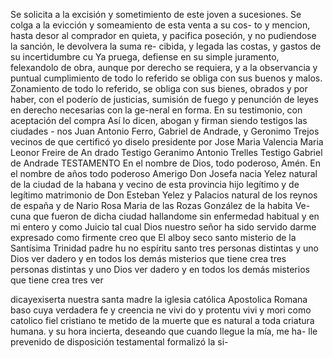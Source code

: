 Se solicita a la excisión y sometimiento de este joven a sucesiones.
Se colga a la evicción y someamiento de esta venta a su cos- to y mencion, hasta desor al comprador en quieta, y pacifica poseción, y no pudiendose la sanción, le devolvera la suma re- cibida, y legada las costas, y gastos de su incertidumbre cu
Ya pruega, defiense en su simple juramento, felexandolo de obra, aunque por derecho se requiera, y a la observancia y puntual cumplimiento de todo lo referido se obliga con sus buenos y malos.
Zonamiento de todo lo referido, se obliga con sus bienes, obrados y por haber, con el poderío de justicias, sumisión de fuego y penunción de leyes en derecho necesarias con la ge-neral en forma. En su testimonio, con aceptación del compra
Así lo dicen, abogan y firman siendo testigos las ciudades - nos Juan Antonio Ferro, Gabriel de Andrade, y Geronimo Trejos vecinos de que certificó yo diselo presidente por
Jose Maria Valencia
Maria Leonor Freire de An
drado
Testigo Geranimo Antonio Trelles
Testigo Gabriel de Andrade
TESTAMENTO
En el nombre de Dios, todo poderoso, Amén.
En el nombre de años todo poderoso Amerigo Don Josefa nacia Yelez natural de la ciudad de la habana y vecino de esta provincia hijo legítimo y de legítimo matrimonio de Don Esteban Yelez y Palacios natural de los reynos de españa y
de Nario Rosa Maria de las Rozas González de la habita Ve- cuna que fueron de dicha ciudad hallandome sin enfermedad habitual y en mi entero y como Juicio tal cual Dios nuestro señor ha sido servido darme expresado como firmente creo que
El alboy seco santo misterio de la Santísima Trinidad padre hu
no espíritu santo tres personas distintas y uno Dios ver
dadero y en todos los demás misterios que tiene crea tres
personas distintas y uno Dios ver dadero y en todos los demás
misterios que tiene crea tres ver

dicayexiserta nuestra santa madre la iglesia católica Apostolica Romana baso cuya verdadera fe y creencia ne vivi do y protentu vivi y mori como catolico fiel cristiano te metido de la muerte que es natural a toda criatura humana.
y su hora incierta, deseando que cuando llegue la mía, me ha- lle prevenido de disposición testamental formalizó la si-
